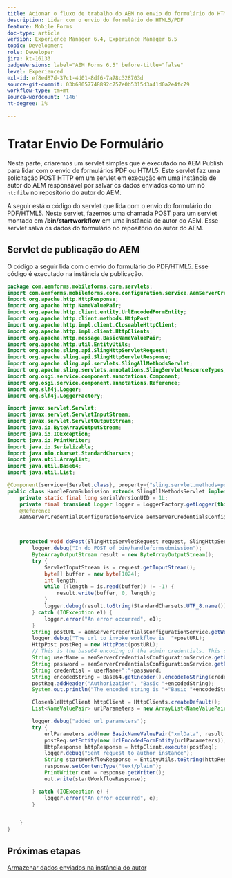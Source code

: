 ```yaml
---
title: Acionar o fluxo de trabalho do AEM no envio do formulário do HTML5 - Lidar com o envio do PDF
description: Lidar com o envio do formulário do HTML5/PDF
feature: Mobile Forms
doc-type: article
version: Experience Manager 6.4, Experience Manager 6.5
topic: Development
role: Developer
jira: kt-16133
badgeVersions: label="AEM Forms 6.5" before-title="false"
level: Experienced
exl-id: ef8ed87d-37c1-4d01-8df6-7a78c328703d
source-git-commit: 03b68057748892c757e0b5315d3a41d0a2e4fc79
workflow-type: tm+mt
source-wordcount: '146'
ht-degree: 1%

---
```


# Tratar Envio De Formulário

Nesta parte, criaremos um servlet simples que é executado no AEM Publish para lidar com o envio de formulários PDF ou HTML5. Este servlet faz uma solicitação POST HTTP em um servlet em execução em uma instância de autor do AEM responsável por salvar os dados enviados como um nó `nt:file` no repositório do autor do AEM.

A seguir está o código do servlet que lida com o envio do formulário do PDF/HTML5. Neste servlet, fazemos uma chamada POST para um servlet montado em **/bin/startworkflow** em uma instância de autor do AEM. Esse servlet salva os dados do formulário no repositório do autor do AEM.


## Servlet de publicação do AEM

O código a seguir lida com o envio do formulário do PDF/HTML5. Esse código é executado na instância de publicação.

```java
package com.aemforms.mobileforms.core.servlets;
import com.aemforms.mobileforms.core.configuration.service.AemServerCredentialsConfigurationService;
import org.apache.http.HttpResponse;
import org.apache.http.NameValuePair;
import org.apache.http.client.entity.UrlEncodedFormEntity;
import org.apache.http.client.methods.HttpPost;
import org.apache.http.impl.client.CloseableHttpClient;
import org.apache.http.impl.client.HttpClients;
import org.apache.http.message.BasicNameValuePair;
import org.apache.http.util.EntityUtils;
import org.apache.sling.api.SlingHttpServletRequest;
import org.apache.sling.api.SlingHttpServletResponse;
import org.apache.sling.api.servlets.SlingAllMethodsServlet;
import org.apache.sling.servlets.annotations.SlingServletResourceTypes;
import org.osgi.service.component.annotations.Component;
import org.osgi.service.component.annotations.Reference;
import org.slf4j.Logger;
import org.slf4j.LoggerFactory;

import javax.servlet.Servlet;
import javax.servlet.ServletInputStream;
import javax.servlet.ServletOutputStream;
import java.io.ByteArrayOutputStream;
import java.io.IOException;
import java.io.PrintWriter;
import java.io.Serializable;
import java.nio.charset.StandardCharsets;
import java.util.ArrayList;
import java.util.Base64;
import java.util.List;

@Component(service={Servlet.class}, property={"sling.servlet.methods=post", "sling.servlet.paths=/bin/handleformsubmission"})
public class HandleFormSubmission extends SlingAllMethodsServlet implements Serializable {
    private static final long serialVersionUID = 1L;
    private final transient Logger logger = LoggerFactory.getLogger(this.getClass());
    @Reference
    AemServerCredentialsConfigurationService aemServerCredentialsConfigurationService;



    protected void doPost(SlingHttpServletRequest request, SlingHttpServletResponse response) {
        logger.debug("In do POST of bin/handleformsubmission");
        ByteArrayOutputStream result = new ByteArrayOutputStream();
        try {
            ServletInputStream is = request.getInputStream();
            byte[] buffer = new byte[1024];
            int length;
            while ((length = is.read(buffer)) != -1) {
                result.write(buffer, 0, length);
            }
            logger.debug(result.toString(StandardCharsets.UTF_8.name()));
        } catch (IOException e1) {
            logger.error("An error occurred", e1);
        }
        String postURL = aemServerCredentialsConfigurationService.getWorkflowServer();
        logger.debug("The url to invoke workflow is  "+postURL);
        HttpPost postReq = new HttpPost(postURL);
        // This is the base64 encoding of the admin credentials. This call should be made over HTTPS in production scenarios to avoid leaking credentials.
        String userName = aemServerCredentialsConfigurationService.getUserName();
        String password = aemServerCredentialsConfigurationService.getPassword();
        String credential = userName+":"+password;
        String encodedString = Base64.getEncoder().encodeToString(credential.getBytes());
        postReq.addHeader("Authorization", "Basic "+encodedString);
        System.out.println("The encoded string is "+"Basic "+encodedString);

        CloseableHttpClient httpClient = HttpClients.createDefault();
        List<NameValuePair> urlParameters = new ArrayList<NameValuePair>();

        logger.debug("added url parameters");
        try {
            urlParameters.add(new BasicNameValuePair("xmlData", result.toString(StandardCharsets.UTF_8.name())));
            postReq.setEntity(new UrlEncodedFormEntity(urlParameters));
            HttpResponse httpResponse = httpClient.execute(postReq);
            logger.debug("Sent request to author instance");
            String startWorkflowResponse = EntityUtils.toString(httpResponse.getEntity());
            response.setContentType("text/plain");
            PrintWriter out = response.getWriter();
            out.write(startWorkflowResponse);

        } catch (IOException e) {
            logger.error("An error occurred", e);
        }


    }
}
```

## Próximas etapas

[Armazenar dados enviados na instância do autor](./author-servlet.md)
